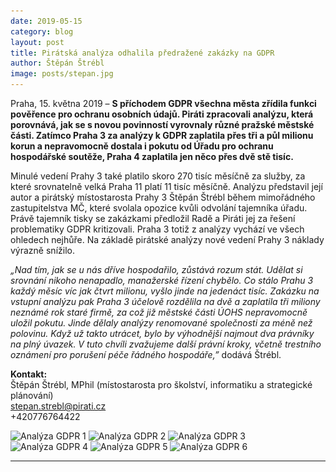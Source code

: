 ```yaml
---
date: 2019-05-15
category: blog
layout: post
title: Pirátská analýza odhalila předražené zakázky na GDPR
author: Štěpán Štrébl
image: posts/stepan.jpg
---
```


Praha, 15. května 2019 – **S příchodem GDPR všechna města zřídila funkci pověřence pro ochranu osobních údajů. Piráti zpracovali analýzu, která porovnává, jak se s novou povinností vyrovnaly různé pražské městské části. Zatímco Praha 3 za analýzy k GDPR zaplatila přes tři a půl milionu korun a nepravomocně dostala i pokutu od Úřadu pro ochranu hospodářské soutěže, Praha 4 zaplatila jen něco přes dvě stě tisíc.**

Minulé vedení Prahy 3 také platilo skoro 270 tisíc měsíčně za služby, za které srovnatelně velká Praha 11 platí 11 tisíc měsíčně. Analýzu představil její autor a pirátský místostarosta Prahy 3 Štěpán Štrébl během mimořádného zastupitelstva MČ, které svolala opozice kvůli odvolání tajemníka úřadu. Právě tajemník tisky se zakázkami předložil Radě a Piráti jej za řešení problematiky GDPR kritizovali. Praha 3 totiž z analýzy vychází ve všech ohledech nejhůře. Na základě pirátské analýzy nové vedení Prahy 3 náklady výrazně snížilo.

*„Nad tím, jak se u nás dříve hospodařilo, zůstává rozum stát. Udělat si srovnání nikoho nenapadlo, manažerské řízení chybělo. Co stálo Prahu 3 každý měsíc víc jak čtvrt milionu, vyšlo jinde na jedenáct tisíc. Zakázku na vstupní analýzu pak Praha 3 účelově rozdělila na dvě a zaplatila tři miliony neznámé rok staré firmě, za což již městské části ÚOHS nepravomocně uložil pokutu. Jinde dělaly analýzy renomované společnosti za méně než polovinu. Když už takto utrácet, bylo by výhodnější najmout dva právníky na plný úvazek. V tuto chvíli zvažujeme další právní kroky, včetně trestního oznámení pro porušení péče řádného hospodáře,”* dodává Štrébl.

**Kontakt:**  
Štěpán Štrébl, MPhil (místostarosta pro školství, informatiku a strategické plánování)  
stepan.strebl@pirati.cz  
+420776764422  

![Analýza GDPR 1](assets/img/posts/2019-5-15_GDPR_analýza_Piráti_ŠŠ-1.jpg)
![Analýza GDPR 2](assets/img/posts/2019-5-15_GDPR_analýza_Piráti_ŠŠ-2.jpg)
![Analýza GDPR 3](assets/img/posts/2019-5-15_GDPR_analýza_Piráti_ŠŠ-3.jpg)
![Analýza GDPR 4](assets/img/posts/2019-5-15_GDPR_analýza_Piráti_ŠŠ-4.jpg)
![Analýza GDPR 5](assets/img/posts/2019-5-15_GDPR_analýza_Piráti_ŠŠ-5.jpg)
![Analýza GDPR 6](assets/img/posts/2019-5-15_GDPR_analýza_Piráti_ŠŠ-6.jpg)


- - -
